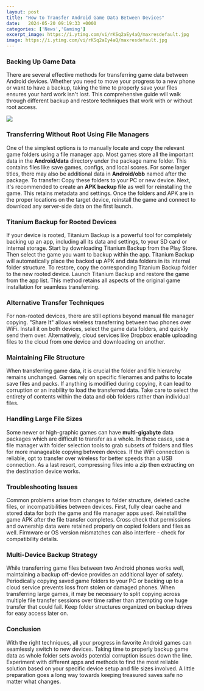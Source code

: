 ```yaml
---
layout: post
title: "How to Transfer Android Game Data Between Devices"
date:   2024-05-20 09:19:33 +0000
categories: ['News','Gaming']
excerpt_image: https://i.ytimg.com/vi/rKSq2aEy4aQ/maxresdefault.jpg
image: https://i.ytimg.com/vi/rKSq2aEy4aQ/maxresdefault.jpg
---
```


### Backing Up Game Data
There are several effective methods for transferring game data between Android devices. Whether you need to move your progress to a new phone or want to have a backup, taking the time to properly save your files ensures your hard work isn't lost. This comprehensive guide will walk through different backup and restore techniques that work with or without root access.

![](https://i.ytimg.com/vi/NhOZiUpvIwA/maxresdefault.jpg)
### Transferring Without Root Using File Managers  
One of the simplest options is to manually locate and copy the relevant game folders using a file manager app. Most games store all the important data in the **Android/data** directory under the package name folder. This contains files like save games, configs, and local scores. For some larger titles, there may also be additional data in **Android/obb** named after the package. To transfer:
Copy these folders to your PC or new device. Next, it's recommended to create an **APK backup file** as well for reinstalling the game. This retains metadata and settings. Once the folders and APK are in the proper locations on the target device, reinstall the game and connect to download any server-side data on the first launch.
### Titanium Backup for Rooted Devices
If your device is rooted, Titanium Backup is a powerful tool for completely backing up an app, including all its data and settings, to your SD card or internal storage. Start by downloading Titanium Backup from the Play Store. Then select the game you want to backup within the app. Titanium Backup will automatically place the backed up APK and data folders in its internal folder structure. 
To restore, copy the corresponding Titanium Backup folder to the new rooted device. Launch Titanium Backup and restore the game from the app list. This method retains all aspects of the original game installation for seamless transferring.
### Alternative Transfer Techniques
For non-rooted devices, there are still options beyond manual file manager copying. "Share It" allows wireless transferring between two phones over WiFi. Install it on both devices, select the game data folders, and quickly send them over. Alternatively, cloud services like Dropbox enable uploading files to the cloud from one device and downloading on another.
### Maintaining File Structure 
When transferring game data, it is crucial the folder and file hierarchy remains unchanged. Games rely on specific filenames and paths to locate save files and packs. If anything is modified during copying, it can lead to corruption or an inability to load the transferred data. Take care to select the entirety of contents within the data and obb folders rather than individual files.
### Handling Large File Sizes
Some newer or high-graphic games can have **multi-gigabyte** data packages which are difficult to transfer as a whole. In these cases, use a file manager with folder selection tools to grab subsets of folders and files for more manageable copying between devices. If the WiFi connection is reliable, opt to transfer over wireless for better speeds than a USB connection. As a last resort, compressing files into a zip then extracting on the destination device works.
### Troubleshooting Issues  
Common problems arise from changes to folder structure, deleted cache files, or incompatibilities between devices. First, fully clear cache and stored data for both the game and file manager apps used. Reinstall the game APK after the file transfer completes. Cross check that permissions and ownership data were retained properly on copied folders and files as well. Firmware or OS version mismatches can also interfere - check for compatibility details.
### Multi-Device Backup Strategy
While transferring game files between two Android phones works well, maintaining a backup off-device provides an additional layer of safety. Periodically copying saved game folders to your PC or backing up to a cloud service prevents loss from stolen or damaged phones. When transferring large games, it may be necessary to split copying across multiple file transfer sessions over time rather than attempting one huge transfer that could fail. Keep folder structures organized on backup drives for easy access later on.
### Conclusion
With the right techniques, all your progress in favorite Android games can seamlessly switch to new devices. Taking time to properly backup game data as whole folder sets avoids potential corruption issues down the line. Experiment with different apps and methods to find the most reliable solution based on your specific device setup and file sizes involved. A little preparation goes a long way towards keeping treasured saves safe no matter what changes.